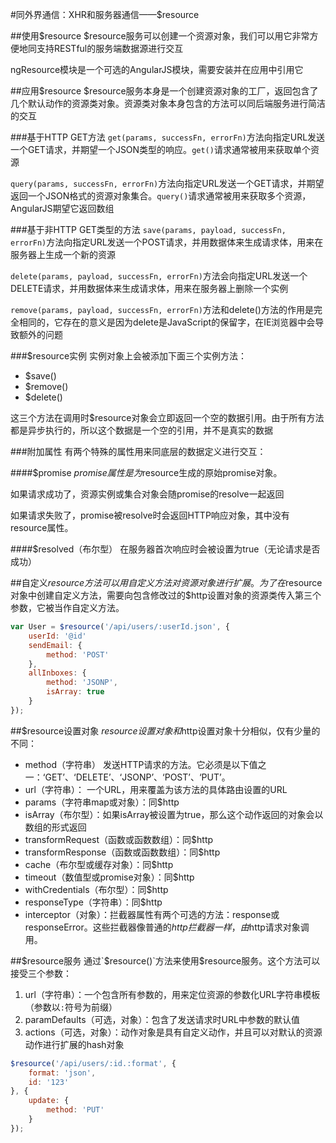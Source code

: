 #同外界通信：XHR和服务器通信——$resource

##使用$resource
$resource服务可以创建一个资源对象，我们可以用它非常方便地同支持RESTful的服务端数据源进行交互

ngResource模块是一个可选的AngularJS模块，需要安装并在应用中引用它

##应用$resource
$resource服务本身是一个创建资源对象的工厂，返回包含了几个默认动作的资源类对象。资源类对象本身包含的方法可以同后端服务进行简洁的交互

###基于HTTP GET方法
`get(params, successFn, errorFn)`方法向指定URL发送一个GET请求，并期望一个JSON类型的响应。`get()`请求通常被用来获取单个资源

`query(params, successFn, errorFn)`方法向指定URL发送一个GET请求，并期望返回一个JSON格式的资源对象集合。`query()`请求通常被用来获取多个资源，AngularJS期望它返回数组

###基于非HTTP GET类型的方法
`save(params, payload, successFn, errorFn)`方法向指定URL发送一个POST请求，并用数据体来生成请求体，用来在服务器上生成一个新的资源

`delete(params, payload, successFn, errorFn)`方法会向指定URL发送一个DELETE请求，并用数据体来生成请求体，用来在服务器上删除一个实例

`remove(params, payload, successFn, errorFn)`方法和delete()方法的作用是完全相同的，它存在的意义是因为delete是JavaScript的保留字，在IE浏览器中会导致额外的问题

###$resource实例
实例对象上会被添加下面三个实例方法：

* $save()
* $remove()
* $delete()

这三个方法在调用时$resource对象会立即返回一个空的数据引用。由于所有方法都是异步执行的，所以这个数据是一个空的引用，并不是真实的数据

###附加属性
有两个特殊的属性用来同底层的数据定义进行交互：

####$promise
$promise属性是为$resource生成的原始promise对象。

如果请求成功了，资源实例或集合对象会随promise的resolve一起返回

如果请求失败了，promise被resolve时会返回HTTP响应对象，其中没有resource属性。

####$resolved（布尔型）
在服务器首次响应时会被设置为true（无论请求是否成功）

##自定义$resource方法
可以用自定义方法对资源对象进行扩展。为了在$resource对象中创建自定义方法，需要向包含修改过的$http设置对象的资源类传入第三个参数，它被当作自定义方法。

```javascript
var User = $resource('/api/users/:userId.json', {
    userId: '@id'
    sendEmail: {
        method: 'POST'
    },
    allInboxes: {
        method: 'JSONP',
        isArray: true
    }
});
```

##$resource设置对象
$resource设置对象和$http设置对象十分相似，仅有少量的不同：

* method（字符串） 发送HTTP请求的方法。它必须是以下值之一：‘GET’、‘DELETE’、‘JSONP’、‘POST’、‘PUT’。
* url（字符串）： 一个URL，用来覆盖为该方法的具体路由设置的URL
* params（字符串map或对象）：同$http
* isArray（布尔型）：如果isArray被设置为true，那么这个动作返回的对象会以数组的形式返回
* transformRequest（函数或函数数组）：同$http
* transformResponse（函数或函数数组）：同$http
* cache（布尔型或缓存对象）：同$http
* timeout（数值型或promise对象）：同$http
* withCredentials（布尔型）：同$http
* responseType（字符串）：同$http
* interceptor（对象）：拦截器属性有两个可选的方法：response或responseError。这些拦截器像普通的$http拦截器一样，由$http请求对象调用。

##$resource服务
通过`$resource()`方法来使用$resource服务。这个方法可以接受三个参数：

1. url（字符串）：一个包含所有参数的，用来定位资源的参数化URL字符串模板（参数以`:`符号为前缀）
2. paramDefaults（可选，对象）：包含了发送请求时URL中参数的默认值
3. actions（可选，对象）：动作对象是具有自定义动作，并且可以对默认的资源动作进行扩展的hash对象

```javascript
$resource('/api/users/:id.:format', {
    format: 'json',
    id: '123'
}, {
    update: {
        method: 'PUT'
    }
});
```